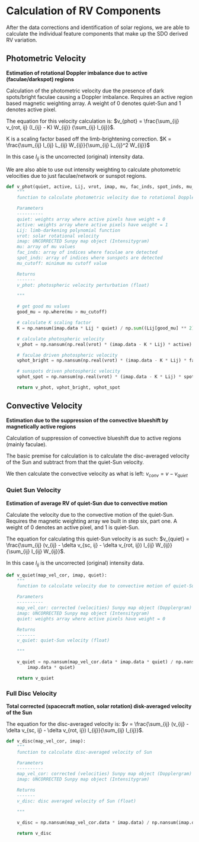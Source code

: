 # Calculation of RV Components

After the data corrections and identification of solar regions, we are able to calculate
the individual feature components that make up the SDO derived RV variation. 

## Photometric Velocity 
**Estimation of rotational Doppler imbalance due to active (faculae/darkspot) regions**  

Calculation of the photometric velocity due the presence of dark spots/bright faculae causing a Doppler imbalance. Requires
an active region based magnetic weighting array. A weight of 0 denotes quiet-Sun and
1 denotes active pixel.

The equation for this velocity calculation is:
$v_{phot} = \frac{\sum_{ij} v_{rot, ij} (I_{ij} - K) W_{ij}}
 {\sum_{ij} I_{ij}}$.

K is a scaling factor based off the limb-brightening correction.
$K = \frac{\sum_{ij} I_{ij} L_{ij} W_{ij}}{\sum_{ij} L_{ij}^2 W_{ij}}$

In this case $I_{ij}$ is the uncorrected (original) intensity data.  

We are also able to use out intensity weighting to calculate photometric velocities due to 
just faculae/network or sunspot regions. 

```python
def v_phot(quiet, active, Lij, vrot, imap, mu, fac_inds, spot_inds, mu_cutoff=0.3):
    """
    function to calculate photometric velocity due to rotational Doppler variation

    Parameters
    ----------
    quiet: weights array where active pixels have weight = 0
    active: weights array where active pixels have weight = 1
    Lij: limb-darkening polynomial function
    vrot: solar rotational velocity
    imap: UNCORRECTED Sunpy map object (Intensitygram)
    mu: array of mu values
    fac_inds: array of indices where faculae are detected
    spot_inds: array of indices where sunspots are detected
    mu_cutoff: minimum mu cutoff value

    Returns
    -------
    v_phot: photospheric velocity perturbation (float)

    """

    # get good mu values
    good_mu = np.where(mu > mu_cutoff)

    # calculate K scaling factor
    K = np.nansum(imap.data * Lij * quiet) / np.sum((Lij[good_mu] ** 2) * quiet[good_mu])

    # calculate photospheric velocity
    v_phot = np.nansum(np.real(vrot) * (imap.data - K * Lij) * active) / np.nansum(imap.data)

    # faculae driven photospheric velocity
    vphot_bright = np.nansum(np.real(vrot) * (imap.data - K * Lij) * fac_inds) / np.nansum(imap.data)

    # sunspots driven photospheric velocity
    vphot_spot = np.nansum(np.real(vrot) * (imap.data - K * Lij) * spot_inds) / np.nansum(imap.data)

    return v_phot, vphot_bright, vphot_spot
```

## Convective Velocity 
**Estimation due to the suppression of the convective blueshift by magnetically active regions**

Calculation of suppression of convective blueshift due to active regions (mainly faculae).

The basic premise for calculation is to calculate the disc-averaged velocity of the Sun
and subtract from that the quiet-Sun velocity.

We then calculate the convective velocity as what is left:
$v_{conv} = v - v_{quiet}$ 

### Quiet Sun Velocity 
**Estimation of average RV of quiet-Sun due to convective motion**  

Calculate the velocity due to the convective motion of the quiet-Sun. Requires
the magnetic weighting array we built in step six, part one. A weight of 0 denotes an
active pixel, and 1 is quiet-Sun.

The equation for calculating this quiet-Sun velocity is as such:
$v_{quiet} = \frac{\sum_{ij} (v_{ij} - \delta v_{sc, ij} - \delta v_{rot, ij}) I_{ij} W_{ij}}
 {\sum_{ij} I_{ij} W_{ij}}$.

In this case $I_{ij}$ is the uncorrected (original) intensity data.  

```python
def v_quiet(map_vel_cor, imap, quiet):
    """
    function to calculate velocity due to convective motion of quiet-Sun

    Parameters
    ----------
    map_vel_cor: corrected (velocities) Sunpy map object (Dopplergram)
    imap: UNCORRECTED Sunpy map object (Intensitygram)
    quiet: weights array where active pixels have weight = 0

    Returns
    -------
    v_quiet: quiet-Sun velocity (float)

    """

    v_quiet = np.nansum(map_vel_cor.data * imap.data * quiet) / np.nansum(
        imap.data * quiet)

    return v_quiet
```

### Full Disc Velocity 
**Total corrected (spacecraft motion, solar rotation) disk-averaged velocity of the Sun**  

The equation for the disc-averaged velocity is:
$v = \frac{\sum_{ij} (v_{ij} - \delta v_{sc, ij} - \delta v_{rot, ij}) I_{ij}}{\sum_{ij} I_{ij}}$.  

```python
def v_disc(map_vel_cor, imap):
    """
    function to calculate disc-averaged velocity of Sun

    Parameters
    ----------
    map_vel_cor: corrected (velocities) Sunpy map object (Dopplergram)
    imap: UNCORRECTED Sunpy map object (Intensitygram)

    Returns
    -------
    v_disc: disc averaged velocity of Sun (float)

    """

    v_disc = np.nansum(map_vel_cor.data * imap.data) / np.nansum(imap.data)

    return v_disc
```


